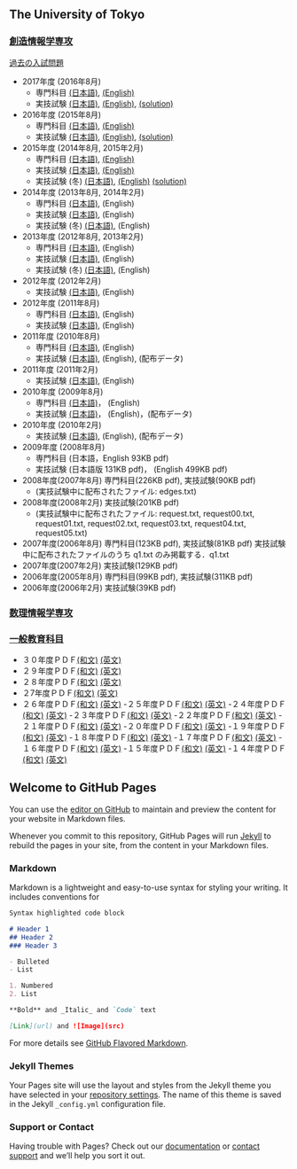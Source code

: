 ## The University of Tokyo

### [創造情報学専攻](http://www.i.u-tokyo.ac.jp/edu/course/ci/members.shtml)  
[過去の入試問題](http://www.i.u-tokyo.ac.jp/edu/course/ci/admission.shtml)
- 2017年度 (2016年8月)
    + 専門科目 [(日本語)](http://www.i.u-tokyo.ac.jp/edu/course/ci/pdf/2016-8-exam.pdf), 
              [(English)](http://www.i.u-tokyo.ac.jp/edu/course/ci/pdf/2016-8-exam-en.pdf)
    + 実技試験 [(日本語)](http://www.i.u-tokyo.ac.jp/edu/course/ci/pdf/2016-8-program.pdf), 
              [(English)](http://www.i.u-tokyo.ac.jp/edu/course/ci/pdf/2016-8-program-en.pdf),
              [(solution)](http://nbviewer.jupyter.org/github/chengzhongkai/past_exam/blob/master/2016-8-program.ipynb)
- 2016年度 (2015年8月)
    + 専門科目 [(日本語)](http://www.i.u-tokyo.ac.jp/edu/course/ci/pdf/2015-8-exam.pdf), 
               [(English)](http://www.i.u-tokyo.ac.jp/edu/course/ci/pdf/2015-8-exam-en.pdf)
    + 実技試験 [(日本語)](http://www.i.u-tokyo.ac.jp/edu/course/ci/pdf/2015-8-program.pdf), 
               [(English)](http://www.i.u-tokyo.ac.jp/edu/course/ci/pdf/2015-8-program-en.pdf),
              [(solution)](http://nbviewer.jupyter.org/github/chengzhongkai/past_exam/blob/master/2015-8-program.ipynb)
- 2015年度 (2014年8月, 2015年2月)
    + 専門科目 [(日本語)](), [(English)]()
    + 実技試験 [(日本語)](http://www.i.u-tokyo.ac.jp/edu/course/ci/pdf/2014-8-program.pdf), 
                  [(English)](http://www.i.u-tokyo.ac.jp/edu/course/ci/pdf/2014-8-program-en.pdf)
    + 実技試験 (冬) [(日本語)](http://www.i.u-tokyo.ac.jp/edu/course/ci/pdf/2015-2-program.pdf),
                      [(English)](http://www.i.u-tokyo.ac.jp/edu/course/ci/pdf/2015-2-program-en.pdf)
                      [(solution)](http://nbviewer.jupyter.org/github/chengzhongkai/past_exam/blob/master/2015-2-program.ipynb)
- 2014年度 (2013年8月, 2014年2月)
    + 専門科目 [(日本語)](), (English)
    + 実技試験 [(日本語)](), (English)
    + 実技試験 (冬) [(日本語)](), (English)
- 2013年度 (2012年8月, 2013年2月)
    + 専門科目 [(日本語)](), (English)
    + 実技試験 [(日本語)](), (English)
    + 実技試験 (冬) [(日本語)](), (English)
- 2012年度 (2012年2月)
    + 実技試験 [(日本語)](), (English)
- 2012年度 (2011年8月)
    + 専門科目 [(日本語)](), (English)
    + 実技試験 [(日本語)](), (English)
- 2011年度 (2010年8月)
    + 専門科目 [(日本語)](), (English)
    + 実技試験 [(日本語)](), (English), (配布データ)
- 2011年度 (2011年2月)
    + 実技試験 [(日本語)](), (English)
- 2010年度 (2009年8月)
    + 専門科目 [(日本語)]()， (English)
    + 実技試験 [(日本語)]()， (English)，(配布データ)
- 2010年度 (2010年2月)
    + 実技試験 [(日本語)](), (English), (配布データ)
- 2009年度 (2008年8月)
    + 専門科目 (日本語，English 93KB pdf)
    + 実技試験 (日本語版 131KB pdf)， (English 499KB pdf) 
- 2008年度(2007年8月) 専門科目(226KB pdf), 実技試験(90KB pdf) 
    + (実技試験中に配布されたファイル: edges.txt)
- 2008年度(2008年2月) 実技試験(201KB pdf) 
    + (実技試験中に配布されたファイル: request.txt, request00.txt, request01.txt, request02.txt, request03.txt, request04.txt, request05.txt)
- 2007年度(2006年8月) 専門科目(123KB pdf), 実技試験(81KB pdf) 実技試験中に配布されたファイルのうち q1.txt のみ掲載する．q1.txt
- 2007年度(2007年2月) 実技試験(129KB pdf)
- 2006年度(2005年8月) 専門科目(99KB pdf), 実技試験(311KB pdf)
- 2006年度(2006年2月) 実技試験(39KB pdf)


### [数理情報学専攻](http://www.i.u-tokyo.ac.jp/edu/course/mi/admission.shtml)

### [一般教育科目](http://www.i.u-tokyo.ac.jp/edu/entra/examarchive.shtml)

- ３０年度ＰＤＦ[(和文)](http://www.i.u-tokyo.ac.jp/edu/entra/pdf/archive/18math_j.pdf)
[(英文)](http://www.i.u-tokyo.ac.jp/edu/entra/pdf/archive/18math_e.pdf)
- ２９年度ＰＤＦ[(和文)](http://www.i.u-tokyo.ac.jp/edu/entra/pdf/archive/17math_j.pdf)
[(英文)](http://www.i.u-tokyo.ac.jp/edu/entra/pdf/archive/17math_e.pdf)
- ２８年度ＰＤＦ[(和文)](http://www.i.u-tokyo.ac.jp/edu/entra/pdf/archive/16math_j.pdf)
[(英文)](http://www.i.u-tokyo.ac.jp/edu/entra/pdf/archive/16math_e.pdf)
- ２7年度ＰＤＦ[(和文)](http://www.i.u-tokyo.ac.jp/edu/entra/pdf/archive/15math_j.pdf)
[(英文)](http://www.i.u-tokyo.ac.jp/edu/entra/pdf/archive/15math_e.pdf)
- ２６年度ＰＤＦ[(和文)](http://www.i.u-tokyo.ac.jp/edu/entra/pdf/archive/14math-j.pdf)
[(英文)](http://www.i.u-tokyo.ac.jp/edu/entra/pdf/archive/14math-e.pdf)
-２５年度ＰＤＦ[(和文)](http://www.i.u-tokyo.ac.jp/edu/entra/pdf/archive/13math-j.pdf)
[(英文)](http://www.i.u-tokyo.ac.jp/edu/entra/pdf/archive/13math-e.pdf)
-２４年度ＰＤＦ[(和文)](http://www.i.u-tokyo.ac.jp/edu/entra/pdf/archive/12math-j.pdf)
[(英文)](http://www.i.u-tokyo.ac.jp/edu/entra/pdf/archive/12math-e.pdf)
-２３年度ＰＤＦ[(和文)](http://www.i.u-tokyo.ac.jp/edu/entra/pdf/archive/11math-j.pdf)
[(英文)](http://www.i.u-tokyo.ac.jp/edu/entra/pdf/archive/11math-e.pdf)
-２２年度ＰＤＦ[(和文)](http://www.i.u-tokyo.ac.jp/edu/entra/pdf/archive/10math-j.pdf)
[(英文)](http://www.i.u-tokyo.ac.jp/edu/entra/pdf/archive/10math-e.pdf)
-２１年度ＰＤＦ[(和文)](http://www.i.u-tokyo.ac.jp/edu/entra/pdf/archive/09math-j.pdf)
[(英文)](http://www.i.u-tokyo.ac.jp/edu/entra/pdf/archive/09math-e.pdf)
-２０年度ＰＤＦ[(和文)](http://www.i.u-tokyo.ac.jp/edu/entra/pdf/archive/08math-j.pdf)
[(英文)](http://www.i.u-tokyo.ac.jp/edu/entra/pdf/archive/08math-e.pdf)
-１９年度ＰＤＦ[(和文)](http://www.i.u-tokyo.ac.jp/edu/entra/pdf/archive/07math-j.pdf)
[(英文)](http://www.i.u-tokyo.ac.jp/edu/entra/pdf/archive/07math-e.pdf)
-１８年度ＰＤＦ[(和文)](http://www.i.u-tokyo.ac.jp/edu/entra/pdf/archive/06math-j.pdf)
[(英文)](http://www.i.u-tokyo.ac.jp/edu/entra/pdf/archive/06math-e.pdf)
-１７年度ＰＤＦ[(和文)](http://www.i.u-tokyo.ac.jp/edu/entra/pdf/archive/05math-j.pdf)
[(英文)](http://www.i.u-tokyo.ac.jp/edu/entra/pdf/archive/05math-e.pdf)
-１６年度ＰＤＦ[(和文)](http://www.i.u-tokyo.ac.jp/edu/entra/pdf/archive/04math-j.pdf)
[(英文)](http://www.i.u-tokyo.ac.jp/edu/entra/pdf/archive/04math-e.pdf)
-１５年度ＰＤＦ[(和文)](http://www.i.u-tokyo.ac.jp/edu/entra/pdf/archive/03math-j.pdf)
[(英文)](http://www.i.u-tokyo.ac.jp/edu/entra/pdf/archive/03math-e.pdf)
-１４年度ＰＤＦ[(和文)](http://www.i.u-tokyo.ac.jp/edu/entra/pdf/archive/02math-j.pdf)
[(英文)](http://www.i.u-tokyo.ac.jp/edu/entra/pdf/archive/02math-e.pdf)


## Welcome to GitHub Pages

You can use the [editor on GitHub](https://github.com/chengzhongkai/past_exam/edit/master/README.md) to maintain and preview the content for your website in Markdown files.

Whenever you commit to this repository, GitHub Pages will run [Jekyll](https://jekyllrb.com/) to rebuild the pages in your site, from the content in your Markdown files.

### Markdown

Markdown is a lightweight and easy-to-use syntax for styling your writing. It includes conventions for

```markdown
Syntax highlighted code block

# Header 1
## Header 2
### Header 3

- Bulleted
- List

1. Numbered
2. List

**Bold** and _Italic_ and `Code` text

[Link](url) and ![Image](src)
```

For more details see [GitHub Flavored Markdown](https://guides.github.com/features/mastering-markdown/).

### Jekyll Themes

Your Pages site will use the layout and styles from the Jekyll theme you have selected in your [repository settings](https://github.com/chengzhongkai/past_exam/settings). The name of this theme is saved in the Jekyll `_config.yml` configuration file.

### Support or Contact

Having trouble with Pages? Check out our [documentation](https://help.github.com/categories/github-pages-basics/) or [contact support](https://github.com/contact) and we’ll help you sort it out.
